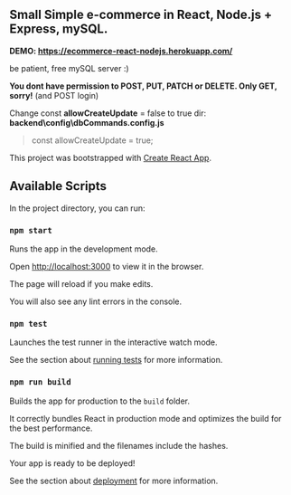 
## Small Simple e-commerce in React, Node.js + Express, mySQL.

 **DEMO: https://ecommerce-react-nodejs.herokuapp.com/**

 be patient, free mySQL server :)

  
**You dont have permission to POST, PUT, PATCH or DELETE. Only GET, sorry!** (and POST login)

Change const **allowCreateUpdate** = false to true dir: **backend\config\dbCommands.config.js**

> const allowCreateUpdate = true;


This project was bootstrapped with [Create React App](https://github.com/facebook/create-react-app).


## Available Scripts

  

In the project directory, you can run:

  

### `npm start`

  

Runs the app in the development mode.<br  />

Open [http://localhost:3000](http://localhost:3000) to view it in the browser.

  

The page will reload if you make edits.<br  />

You will also see any lint errors in the console.

  

### `npm test`

  

Launches the test runner in the interactive watch mode.<br  />

See the section about [running tests](https://facebook.github.io/create-react-app/docs/running-tests) for more information.

  

### `npm run build`

  

Builds the app for production to the `build` folder.<br  />

It correctly bundles React in production mode and optimizes the build for the best performance.

  

The build is minified and the filenames include the hashes.<br  />

Your app is ready to be deployed!

  

See the section about [deployment](https://facebook.github.io/create-react-app/docs/deployment) for more information.